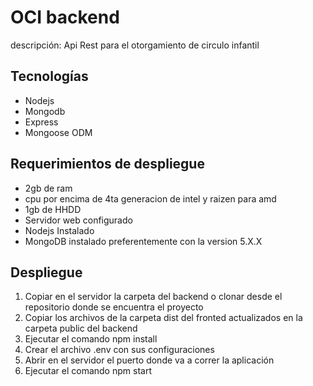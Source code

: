 # OCI backend

descripción: Api Rest para el otorgamiento de circulo infantil

## Tecnologías

- Nodejs
- Mongodb
- Express
- Mongoose ODM

## Requerimientos de despliegue

- 2gb de ram
- cpu por encima de 4ta generacion de intel y raizen para amd
- 1gb de HHDD
- Servidor web configurado
- Nodejs Instalado
- MongoDB instalado preferentemente con la version 5.X.X

## Despliegue

1. Copiar en el servidor la carpeta del backend o clonar desde el repositorio donde se encuentra el proyecto
2. Copiar los archivos de la carpeta dist del fronted actualizados en la carpeta public del backend
3. Ejecutar el comando npm install
4. Crear el archivo .env con sus configuraciones
5. Abrir en el servidor el puerto donde va a correr la aplicación
6. Ejecutar el comando npm start
